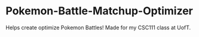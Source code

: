# Pokemon-Battle-Matchup-Optimizer
Helps create optimize Pokemon Battles! Made for my CSC111 class at UofT.
